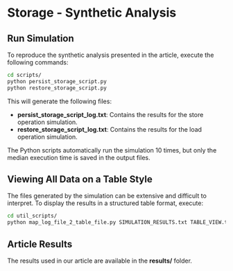 # Storage - Synthetic Analysis

## Run Simulation

To reproduce the synthetic analysis presented in the article, execute the following commands:

```bash
cd scripts/
python persist_storage_script.py
python restore_storage_script.py
```

This will generate the following files:
- **persist_storage_script_log.txt**: Contains the results for the store operation simulation.
- **restore_storage_script_log.txt**: Contains the results for the load operation simulation.

The Python scripts automatically run the simulation 10 times, but only the median execution time is saved in the output files.

## Viewing All Data on a Table Style

The files generated by the simulation can be extensive and difficult to interpret. To display the results in a structured table format, execute:

```bash
cd util_scripts/
python map_log_file_2_table_file.py SIMULATION_RESULTS.txt TABLE_VIEW.txt
```

## Article Results

The results used in our article are available in the **results/** folder.
